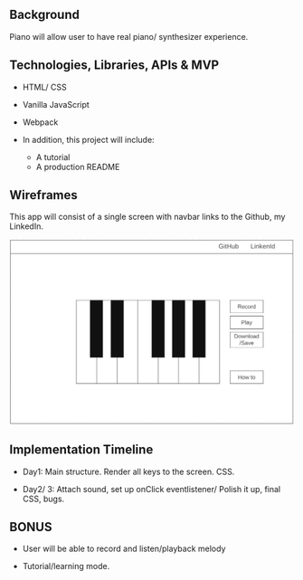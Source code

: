## Background

Piano will allow user to have real piano/ synthesizer experience.

## Technologies, Libraries, APIs & MVP
* HTML/ CSS
* Vanilla JavaScript
* Webpack

* In addition, this project will include: 
  * A tutorial
  * A production README
  
## Wireframes
 
This app will consist of a single screen with navbar links to the Github, my LinkedIn.

![](/dist/images/wireframe.png)

## Implementation Timeline 

* Day1: Main structure. Render all keys to the screen. CSS.

* Day2/ 3: Attach sound, set up onClick eventlistener/ Polish it up, final CSS, bugs.

## BONUS 

* User will be able to record and listen/playback melody

* Tutorial/learning mode.
